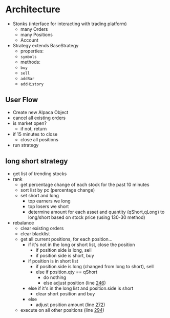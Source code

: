 # Architecture

- Stonks (interface for interacting with trading platform)
  - many Orders
  - many Positions
  - Account
- Strategy extends BaseStrategy
  - properties:
  - `symbols`
  - methods:
  - `buy`
  - `sell`
  - `addBar`
  - `addHistory`

## User Flow

- Create new Alpaca Object
- cancel all existing orders
- is market open?
  - if not, return
- if 15 minutes to close
  - close all positions
- run strategy

## long short strategy

- get list of trending stocks
- rank
  - get percentage change of each stock for the past 10 minutes
  - sort list by pc (percentage change)
  - set short and long
    - top earners we long
    - top losers we short
    - determine amount for each asset and quantity (qShort,qLong) to long/short based on stock price
      (using 130-30 method)
- rebalance
  - clear existing orders
  - clear blacklist
  - get all current positions, for each position...
    - if it's not in the long or short list, close the position
      - if position side is long, sell
      - if position side is short, buy
    - if position is in short list
      - if position.side is long (changed from long to short), sell
      - else if position.qty == qShort
        - do nothing
        - else adjust position (line
          [246](https://github.com/nielse63/stonksjs/blob/develop/long-short-script/scripts/long-short.js#L244))
    - else if it's in the long list and position.side is short
      - clear short position and buy
    - else
      - adjust position amount (line
        [272](https://github.com/nielse63/stonksjs/blob/develop/long-short-script/scripts/long-short.js#L272))
  - execute on all other positions (line
    [294](https://github.com/nielse63/stonksjs/blob/develop/long-short-script/scripts/long-short.js#L294))
